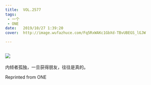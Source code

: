 ```yaml
---
title:	VOL.2577
tags:
 - 一个
 - ONE
date:	2019/10/27 1:39:20
cover:	http://image.wufazhuce.com/Fq5RxWAKc1GbXd-TBvUBEGS_lGJW

---
```

![](http://image.wufazhuce.com/Fq5RxWAKc1GbXd-TBvUBEGS_lGJW)
---

内倾者孤独，一旦获得朋友，往往是真的。
 
Reprinted from ONE
